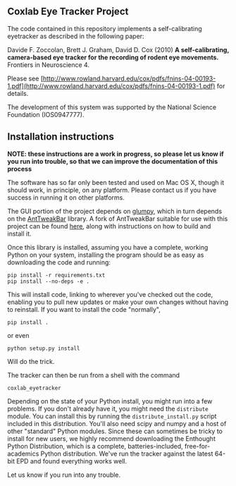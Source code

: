 ## Coxlab Eye Tracker Project

The code contained in this repository implements a self-calibrating eyetracker
as described in the following paper:

Davide F. Zoccolan, Brett J. Graham, David D. Cox (2010) **A self-calibrating, camera-based eye tracker for the recording of rodent eye movements.** Frontiers in Neuroscience 4.

Please see [http://www.rowland.harvard.edu/cox/pdfs/fnins-04-00193-1.pdf](http://www.rowland.harvard.edu/cox/pdfs/fnins-04-00193-1.pdf) for details.

The development of this system was supported by the National Science Foundation (IOS0947777).


## Installation instructions

**NOTE: these instructions are a work in progress, so please let us know if you run into trouble, so that we can improve the documentation of this process**

The software has so far only been tested and used on Mac OS X, though it should work, in principle, on any platform.  Please contact us if you have success in running it on other platforms.

The GUI portion of the project depends on [glumpy](http://code.google.com/p/glumpy/), which in turn depends on the [AntTweakBar](http://antisphere.com/Wiki/tools:anttweakbar) library.  A fork of AntTweakBar suitable for use with this project can be found [here](http://www.github.com/davidcox/AntTweakBar), along with instructions on how to build and install it.

Once this library is installed, assuming you have a complete, working Python on your system, installing the program should be as easy as downloading the code and running:
    
    pip install -r requirements.txt
    pip install --no-deps -e .
    
This will install code, linking to wherever you've checked out the code, enabling you to pull new updates or make your own changes without having to reinstall.  If you want to install the code "normally", 

    pip install .

or even

    python setup.py install

Will do the trick.

The tracker can then be run from a shell with the command

    coxlab_eyetracker

Depending on the state of your Python install, you might run into a few problems.  If you don't already have it, you might need the `distribute` module.  You can install this by running the `distribute_install.py` script included in this distribution.  You'll also need scipy and numpy and a host of other "standard" Python modules.  Since these can sometimes be tricky to install for new users, we highly recommend downloading the Enthought Python Distribution, which is a complete, batteries-included, free-for-academics Python distribution.  We've run the tracker against the latest 64-bit EPD and found everything works well.

Let us know if you run into any trouble.

